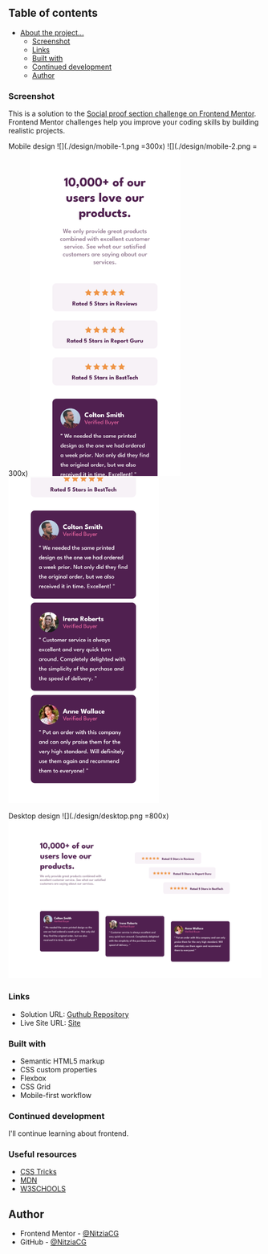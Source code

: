 ## Table of contents

- [About the project...](#overview)
  - [Screenshot](#screenshot)
  - [Links](#links)
  - [Built with](#built-with)
  - [Continued development](#continued-development)
  - [Author](#author)


### Screenshot
This is a solution to the [Social proof section challenge on Frontend Mentor](https://www.frontendmentor.io/challenges/social-proof-section-6e0qTv_bA). Frontend Mentor challenges help you improve your coding skills by building realistic projects. 

Mobile design
![](./design/mobile-1.png =300x) ![](./design/mobile-2.png = 300x)
<img src="./design/mobile-1.png" width="300"><img src="./design/mobile-2.png" width="300">

Desktop design
![](./design/desktop.png =800x)
<img src="./design/desktop.png" width="600">


### Links

- Solution URL: [Guthub Repository](https://github.com/NitziaCG/Frontend-Mentor-Projects/tree/main/social-proof-section-master)
- Live Site URL: [Site]()


### Built with

- Semantic HTML5 markup
- CSS custom properties
- Flexbox
- CSS Grid
- Mobile-first workflow


### Continued development

I'll continue learning about frontend.

### Useful resources

- [CSS Tricks](https://css-tricks.com/)
- [MDN](https://developer.mozilla.org/en-US/docs/Web/CSS/grid)
- [W3SCHOOLS](https://www.w3schools.com/css/default.asp)


## Author

- Frontend Mentor - [@NitziaCG](https://www.frontendmentor.io/profile/NitziaCG)
- GitHub - [@NitziaCG](https://github.com/NitziaCG/)


